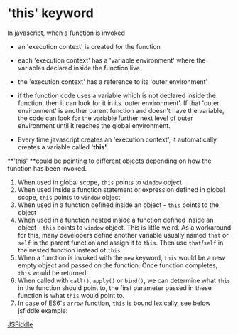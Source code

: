 # 'this' keyword
In javascript, when a function is invoked 
 - an 'execution context' is created for the function
  - each 'execution context' has a 'variable environment' where the variables declared inside the function live
  - the 'execution context' has a reference to its 'outer environment'
  - if the function code uses a variable which is not declared inside the function, then it can look for it in its 'outer environment'. If that 'outer environment' is another parent function and doesn't have the variable, the code can look for the variable further next level of outer environment until it reaches the global environment. 
  
 - Every time javascript creates an 'execution context', it automatically creates a variable called **'this'**. 
  
  **'this' **could be pointing to different objects depending on how the function has been invoked.
  
  
  1. When used in global scope, `this` points to `window` object
  2. When used inside a function statement or expression defined in global scope, `this` points to `window` object
  3. When used in a function defined inside an object - `this` points to the  object
  4. When used in a function nested inside a function defined inside an object - `this` points to `window` object. This is little weird. As a workaround for this, many developers define another variable usually named `that` or `self` in the parent function and assign it to `this`. Then use `that`/`self` in the nested function instead of `this`.
  5. When a function is invoked with the `new` keyword, `this` would be a new empty object and passed on the function. Once function completes, `this` would be returned.
  6. When called with `call()`, `apply()` or `bind()`, we can determine what `this` in the function should point to, the first parameter passed in these function is what `this` would point to.
  7. In case of ES6's  `arrow` function, `this` is bound lexically, see below jsfiddle example:
  
   [JSFiddle](https://jsfiddle.net/tiwarib/nn3v5z6b/#tabs=js,result,html) 

  


  